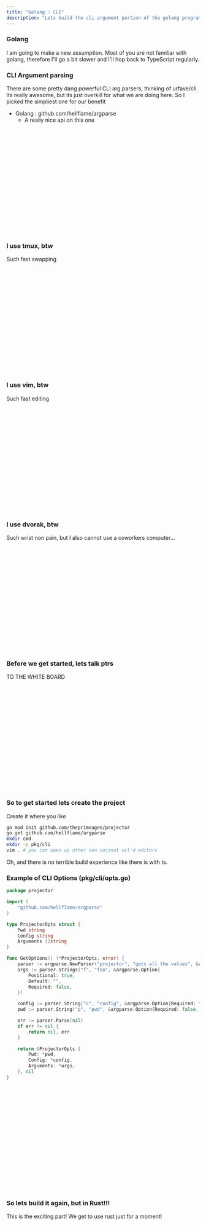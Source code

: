 ```yaml
---
title: "Golang : CLI"
description: "Lets build the cli argument portion of the golang program"
---
```


### Golang
I am going to make a new assumption.  Most of you are not familiar with golang,
therefore I'll go a bit slower and I'll hop back to TypeScript regularly.

### CLI Argument parsing
There are some pretty dang powerful CLI arg parsers, thinking of urfave/cli.
Its really awesome, but its just overkill for what we are doing here.  So I
picked the simpliest one for our benefit

- Golang : github.com/hellflame/argparse
  - A really nice api on this one

<br />
<br />
<br />
<br />
<br />
<br />
<br />
<br />
<br />
<br />
<br />
<br />
<br />
<br />
<br />
<br />

### I use tmux, btw
Such fast swapping

<br />
<br />
<br />
<br />
<br />
<br />
<br />
<br />
<br />
<br />
<br />
<br />
<br />
<br />
<br />
<br />

### I use vim, btw
Such fast editing

<br />
<br />
<br />
<br />
<br />
<br />
<br />
<br />
<br />
<br />
<br />
<br />
<br />
<br />
<br />
<br />

### I use dvorak, btw
Such wrist non pain, but I also cannot use a coworkers computer...

<br />
<br />
<br />
<br />
<br />
<br />
<br />
<br />
<br />
<br />
<br />
<br />
<br />
<br />
<br />
<br />

### Before we get started, lets talk ptrs
TO THE WHITE BOARD

<br />
<br />
<br />
<br />
<br />
<br />
<br />
<br />
<br />
<br />
<br />
<br />
<br />
<br />
<br />
<br />

### So to get started lets create the project
Create it where you like

```bash
go mod init github.com/theprimeagen/projector
go get github.com/hellflame/argparse
mkdir cmd
mkdir -p pkg/cli
vim . # you can open up other non coconut oil'd editors
```

Oh, and there is no terrible build experience like there is with ts.

### Example of CLI Options (pkg/cli/opts.go)

```go
package projector

import (
	"github.com/hellflame/argparse"
)

type ProjectorOpts struct {
    Pwd string
    Config string
    Arguments []string
}

func GetOptions() (*ProjectorOpts, error) {
    parser := argparse.NewParser("projector", "gets all the values", &argparse.ParserConfig{DisableDefaultShowHelp: true})
    args := parser.Strings("f", "foo", &argparse.Option{
        Positional: true,
        Default: "",
        Required: false,
    })

    config := parser.String("c", "config", &argparse.Option{Required: false, Default: ""})
    pwd := parser.String("p", "pwd", &argparse.Option{Required: false, Default: ""})

    err := parser.Parse(nil)
    if err != nil {
        return nil, err
    }

    return &ProjectorOpts {
        Pwd: *pwd,
        Config: *config,
        Arguments: *args,
    }, nil
}
```

<br />
<br />
<br />
<br />
<br />
<br />
<br />
<br />
<br />
<br />
<br />
<br />
<br />
<br />
<br />
<br />

### So lets build it again, but in Rust!!!
This is the exciting part!  We get to use rust just for a moment!

<br />
<br />
<br />
<br />
<br />
<br />
<br />
<br />
<br />
<br />
<br />
<br />
<br />
<br />
<br />
<br />



